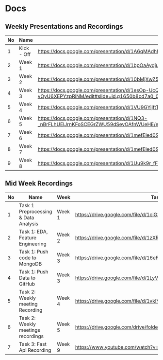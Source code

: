 # Docs
## Weekly Presentations and Recordings
| No | Name | Task Presentation (PPT) | Task Recording |
|-|-|-|-|
|1| Kick - Off | https://docs.google.com/presentation/d/1A6qMAdhhsXlG0M9dmOSC6zAqakQUg2UM/edit | https://drive.google.com/drive/folders/1I9PSAIF9M4x97zupxe0VHmknReL1HXXq|
|2| Week 1 | https://docs.google.com/presentation/d/1bpOaAydju_ue4No8Kz7PufyU3kGqWT5aDzN5d4_I5Zs/edit#slide=id.g1650b8cd7a0_0_189 | https://drive.google.com/drive/folders/1934aXY4te0dZ8dRHdnPWUm1atIl4_rHZ|
|3| Week 2 | https://docs.google.com/presentation/d/10bMjXwZ508xvTcWpBnUMuAyjA2QnsA_fEDZbzok-TDs/edit#slide=id.g1650b8cd7a0_0_0 |https://drive.google.com/file/d/1AbaWia5RhhQfbJLh8U4Jslu13jBL1kVv/view|
|4| Week 3 | https://docs.google.com/presentation/d/1esOp-UcQOgnW0ogE6Pg3VsFq_EX-vOyU6XEPYzpRiNM/edit#slide=id.g1650b8cd7a0_0_246 ||
|5| Week 4 | https://docs.google.com/presentation/d/1VU9GYijftTvwjI6PhOL04s4jMhynrE4dOKd8FSexmMI/edit |https://drive.google.com/drive/folders/14lsf7S4vWUEtM_gurfv_DRXCk2kKHhmc|
|6| Week 5 | https://docs.google.com/presentation/d/1NQ3-_nBrFLhUElJrnKFoSCEGrZWU59dSevOAfnWUeHE/edit#slide=id.g1650b8cd7a0_0_364 |https://drive.google.com/drive/folders/1z2n-N_qmvZVGjgLyW0tjRuwiBkTjdOYp|
|7| Week 6 | https://docs.google.com/presentation/d/1mefEled0SW5B6BZSVyLfDlA7KXv1sBAKusfSHps_IO4/edit#slide=id.g1650b8cd7a0_0_484 |https://drive.google.com/drive/folders/1xo6tKOp4ZeczWloluX_Z2z4pOJkrF99z|
|8| Week 7 | https://docs.google.com/presentation/d/1mefEled0SW5B6BZSVyLfDlA7KXv1sBAKusfSHps_IO4/edit#slide=id.g1650b8cd7a0_0_484 |https://drive.google.com/drive/folders/10pvYF8Nv08-3an7Jl2Yq4PArPZyVKrx7|
|9| Week 8 | https://docs.google.com/presentation/d/1Uu9k9r_fF_zRsLkVr1RDc7AO52gnMEHPFvajhYwWFfg/edit#slide=id.g1650b8cd7a0_0_484 |https://drive.google.com/drive/folders/1eFIi_ZYmlxKxgRCDL9QckQnSN7KTRYcI|

## Mid Week Recordings
| No | Name | Week | Task Recording |
|-|-|-|-|
|1| Task 1 Preprocessing & Data Analysis | Week 1 | https://drive.google.com/file/d/1ciG3DhkG1djDRGxyeXnbxLHULZLkZfXu/view |
|2| Task 1: EDA, Feature Engineering | Week 2 | https://drive.google.com/file/d/1zXR0tWc83Pf3ZRYWDUFAfBb8RnC46xZG/view |
|3| Task 1: Push code to MongoDB | Week 3 | https://drive.google.com/file/d/16eF3XrsDw3Av5OtmmJw9MNIY580_dNzJ/view | 
|4| Task 1: Push Data to GitHub | Week 3|  https://drive.google.com/file/d/1LyVqLEdJ40Xwv3cd6L7OMoemMNs_1dmq/view |
|5| Task 2: Weekly meeting Recording | Week 4 | https://drive.google.com/file/d/1vkIYbEo18u92q91JjcIyqYGhlaEM-Psq/view |
|6| Task 2: Weekly meetings recordings | Week 5 | https://drive.google.com/drive/folders/1uncwuFQFmPJuZRetX-9Qi_lfpjXWE-s7 |
|7| Task 3: Fast Api Recording | Week 9 | https://www.youtube.com/watch?v=YlUQVLmEoKU&feature=youtu.be |
